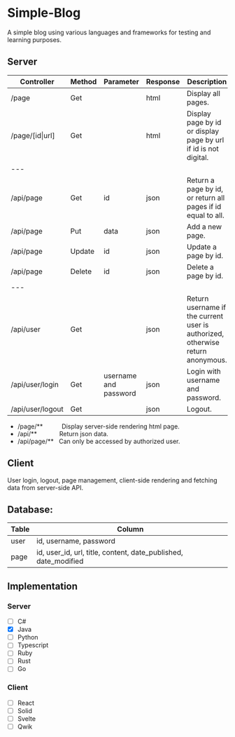 # Simple-Blog
A simple blog using various languages and frameworks for testing and learning purposes.

## Server

| Controller        | Method    | Parameter | Response | Description |
|-------------------|-----------|-----------|----------|-------------|
| /page             | Get       |           | html     | Display all pages. |
| /page/[id\|url]   | Get       |           | html     | Display page by id or display page by url if id is not digital. |
| ---               |           |           |          |             |
| /api/page         | Get       | id        | json     | Return a page by id, or return all pages if id equal to all. |
| /api/page         | Put       | data      | json     | Add a new page. |
| /api/page         | Update    | id        | json     | Update a page by id. |
| /api/page         | Delete    | id        | json     | Delete a page by id. |
| ---               |           |           |          |             |
| /api/user         | Get       |           | json     | Return username if the current user is authorized, otherwise return anonymous. |
| /api/user/login   | Get       | username and password | json     | Login with username and password. |
| /api/user/logout  | Get       |           | json     | Logout.     |

- /page/** &nbsp; &nbsp; &nbsp; &nbsp; &nbsp; Display server-side rendering html page.
- /api/** &nbsp; &nbsp; &nbsp; &nbsp; &nbsp; &nbsp; Return json data.
- /api/page/** &nbsp; Can only be accessed by authorized user.

## Client

User login, logout, page management, client-side rendering and fetching data from server-side API.

## Database:

| Table | Column |
|-------|--------|
| user  | id, username, password |
| page  | id, user_id, url, title, content, date_published, date_modified |

## Implementation

### Server

- [ ] C#
- [x] Java
- [ ] Python
- [ ] Typescript
- [ ] Ruby
- [ ] Rust
- [ ] Go

### Client

- [ ] React
- [ ] Solid
- [ ] Svelte
- [ ] Qwik
